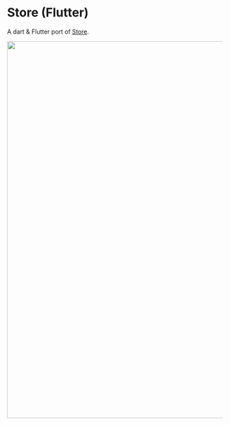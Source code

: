 # Store (Flutter)

A dart & Flutter port of [Store](https://github.com/MobileNativeFoundation/Store).

<img src="https://user-images.githubusercontent.com/8343465/202323250-1cf22eed-4410-46f5-9a1d-3aad9d641297.gif" width="704" height="880"/>
